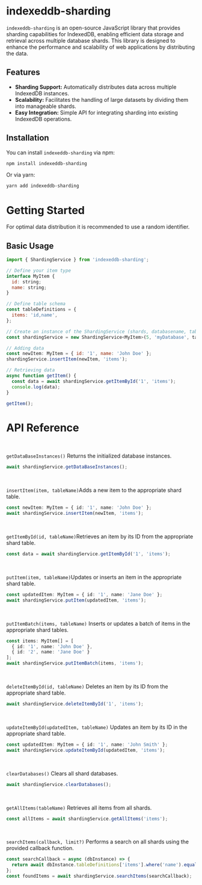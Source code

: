 # indexeddb-sharding

`indexeddb-sharding` is an open-source JavaScript library that provides sharding capabilities for IndexedDB, enabling efficient data storage and retrieval across multiple database shards. This library is designed to enhance the performance and scalability of web applications by distributing the data.

## Features

- **Sharding Support:** Automatically distributes data across multiple IndexedDB instances.
- **Scalability:** Facilitates the handling of large datasets by dividing them into manageable shards.
- **Easy Integration:** Simple API for integrating sharding into existing IndexedDB operations.


## Installation

You can install `indexeddb-sharding` via npm:

```bash
npm install indexeddb-sharding
```
Or via yarn:
```bash
yarn add indexeddb-sharding
```

# Getting Started
For optimal data distribution it is recommended to use a random identifier.
## Basic Usage
```javascript
import { ShardingService } from 'indexeddb-sharding';

// Define your item type
interface MyItem {
  id: string;
  name: string;
}

// Define table schema
const tableDefinitions = {
  items: 'id,name',
};

// Create an instance of the ShardingService (shards, databasename, tabledefinitions)
const shardingService = new ShardingService<MyItem>(5, 'myDatabase', tableDefinitions);

// Adding data
const newItem: MyItem = { id: '1', name: 'John Doe' };
shardingService.insertItem(newItem, 'items');

// Retrieving data
async function getItem() {
  const data = await shardingService.getItemById('1', 'items');
  console.log(data);
}

getItem();
```
# API Reference
<br>

`getDataBaseInstances()` Returns the initialized database instances.
```typescript
await shardingService.getDataBaseInstances();
```
<br>

`insertItem(item, tableName)`Adds a new item to the appropriate shard table.
```typescript
const newItem: MyItem = { id: '1', name: 'John Doe' };
await shardingService.insertItem(newItem, 'items');
```
<br>

`getItemById(id, tableName)`Retrieves an item by its ID from the appropriate shard table.
```typescript
const data = await shardingService.getItemById('1', 'items');
```
<br>

`putItem(item, tableName)`Updates or inserts an item in the appropriate shard table.
```typescript
const updatedItem: MyItem = { id: '1', name: 'Jane Doe' };
await shardingService.putItem(updatedItem, 'items');
```
<br>

`putItemBatch(items, tableName)`
Inserts or updates a batch of items in the appropriate shard tables.
```typescript
const items: MyItem[] = [
  { id: '1', name: 'John Doe' },
  { id: '2', name: 'Jane Doe' }
];
await shardingService.putItemBatch(items, 'items');
```
<br>

`deleteItemById(id, tableName)`
Deletes an item by its ID from the appropriate shard table.
```typescript
await shardingService.deleteItemById('1', 'items');
```
<br>

`updateItemById(updatedItem, tableName)`
Updates an item by its ID in the appropriate shard table.
```typescript
const updatedItem: MyItem = { id: '1', name: 'John Smith' };
await shardingService.updateItemById(updatedItem, 'items');
```
<br>

`clearDatabases()`
Clears all shard databases.
```typescript
await shardingService.clearDatabases();
```
<br>

`getAllItems(tableName)`
Retrieves all items from all shards.
```typescript
const allItems = await shardingService.getAllItems('items');
```
<br>

`searchItems(callback, limit?)`
Performs a search on all shards using the provided callback function.
```typescript
const searchCallback = async (dbInstance) => {
  return await dbInstance.tableDefinitions['items'].where('name').equals('John Doe').toArray();
};
const foundItems = await shardingService.searchItems(searchCallback);
```
